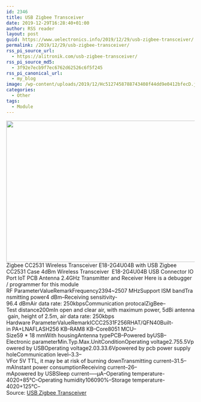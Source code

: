 ```yaml
---
id: 2346
title: USB Zigbee Transceiver
date: 2019-12-29T16:28:40+01:00
author: RSS reader
layout: post
guid: https://www.uelectronics.info/2019/12/29/usb-zigbee-transceiver/
permalink: /2019/12/29/usb-zigbee-transceiver/
rss_pi_source_url:
  - https://alitronik.com/usb-zigbee-transceiver/
rss_pi_source_md5:
  - 3f92e7ecb9f7ec6762d62526c6f5f245
rss_pi_canonical_url:
  - my_blog
image: /wp-content/uploads/2019/12/Hc5127458788743408f44dd9e0412bfecD.jpg
categories:
  - Other
tags:
  - Module
---
```

<img loading="lazy" src="https://www.uelectronics.info/wp-content/uploads/2019/12/Hc5127458788743408f44dd9e0412bfecD.jpg" width="750" height="377" />&#013;  
Zigbee CC2531 Wireless Transceiver E18-2G4U04B with USB Zigbee CC2531 Case 4dBm Wireless Transceiver  E18-2G4U04B USB Connector IO Port IoT PCB Antenna 2.4GHz Transmitter and Receiver Here is a debugger / programmer for this module RF ParameterValueRemarkFrequency2394~2507 MHzSupport ISM bandTransmitting power4 dBm–Receiving sensitivity-96.4 dBmAir data rate: 250kbpsCommunication protocalZigBee–Test distance200mIn open and clear air, with maximum power, 5dBi antenna gain, height of 2.5m, air data rate: 250kbps Hardware ParameterValueRemarkICCC2531F256RHAT/QFN40Built-in PA+LNAFLASH256 KB–RAM8 KB–Core8051 MCU–Size59 * 18 mmWith housingAntenna typePCB–Powered byUSB–   Electronic parameterMin.Typ.Max.UnitConditionOperating voltage2.755.5Vpowered by USBOperating voltage2.03.33.6Vpowered by pcb power supply holeCommunication level–3.3–VFor 5V TTL, it may be at risk of burning downTransmitting current–31.5–mAInstant power consumptionReceiving current–26–mApowered by USBSleep current–––μA–Operating temperature-4020+85℃–Operating humidity106090%–Storage temperature-4020+125℃– &#013;  
Source: <a href="https://alitronik.com/usb-zigbee-transceiver/" target="_blank" rel="noopener noreferrer">USB Zigbee Transceiver</a>